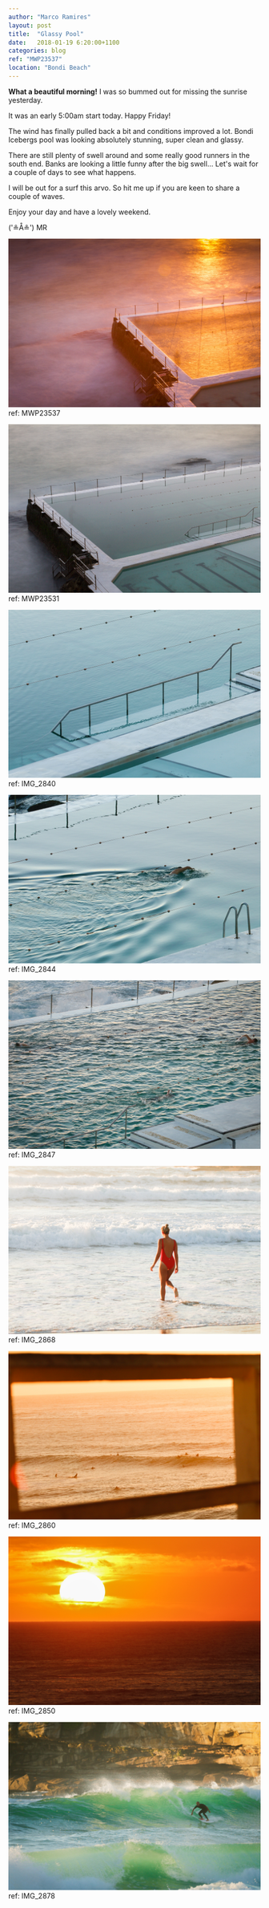 ```yaml
---
author: "Marco Ramires"
layout: post
title:  "Glassy Pool"
date:   2018-01-19 6:20:00+1100
categories: blog
ref: "MWP23537"
location: "Bondi Beach"
---
```



**What a beautiful morning!** I was so bummed out for missing the sunrise yesterday.

It was an early 5:00am start today. Happy Friday!

The wind has finally pulled back a bit and conditions improved a lot. Bondi Icebergs pool was looking absolutely stunning, super clean and glassy.

There are still plenty of swell around and some really good runners in the south end. Banks are looking a little funny after the big swell... Let's wait for a couple of days to see what happens.

I will be out for a surf this arvo. So hit me up if you are keen to share a couple of waves.

Enjoy your day and have a lovely weekend.

('≗Å≗') MR

![Sample Image](../images/site/pictures/2018-01-19/MWP23537.jpg)
ref: MWP23537

![Sample Image](../images/site/pictures/2018-01-19/MWP23531.jpg)
ref: MWP23531

![Sample Image](../images/site/pictures/2018-01-19/IMG_2840.jpg)
ref: IMG_2840

![Sample Image](../images/site/pictures/2018-01-19/IMG_2844.jpg)
ref: IMG_2844

![Sample Image](../images/site/pictures/2018-01-19/IMG_2847.jpg)
ref: IMG_2847

![Sample Image](../images/site/pictures/2018-01-19/IMG_2868.jpg)
ref: IMG_2868

![Sample Image](../images/site/pictures/2018-01-19/IMG_2860.jpg)
ref: IMG_2860

![Sample Image](../images/site/pictures/2018-01-19/IMG_2850.jpg)
ref: IMG_2850

![Sample Image](../images/site/pictures/2018-01-19/IMG_2878.jpg)
ref: IMG_2878




